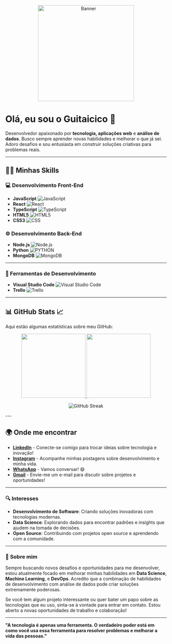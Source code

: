 <!-- Imagem de Banner -->
<p align="center">
  <img src="https://i.imgur.com/26p4j6g.png" alt="Banner" height="300em"/>
</p>

# Olá, eu sou o Guitaicico 👋

Desenvolvedor apaixonado por **tecnologia, aplicações web** e **análise de dados**. Busco sempre aprender novas habilidades e melhorar o que já sei. Adoro desafios e sou entusiasta em construir soluções criativas para problemas reais.

---

## 🧑‍💻 Minhas Skills

### **💻 Desenvolvimento Front-End**
- **JavaScript** ![JavaScript](https://img.shields.io/badge/-JavaScript-333333?style=flat&logo=javascript)
- **React** ![React](https://img.shields.io/badge/-React-333333?style=flat&logo=react)
- **TypeScript** ![TypeScript](https://img.shields.io/badge/-TypeScript-333333?style=flat&logo=typescript)
- **HTML5** ![HTML5](https://img.shields.io/badge/-HTML5-333333?style=flat&logo=HTML5)
- **CSS3** ![CSS](https://img.shields.io/badge/-CSS-333333?style=flat&logo=CSS3&logoColor=1572B6)

### **⚙️ Desenvolvimento Back-End**
- **Node.js** ![Node.js](https://img.shields.io/badge/Node.js-333333?style=flat&logo=node.js&logoColor=43853D)
- **Python** ![PYTHON](https://img.shields.io/badge/Python-333333?style=flat&logo=python&logoColor=3776AB)
- **MongoDB** ![MongoDB](https://img.shields.io/badge/MongoDB-333333?style=flat&logo=mongodb&logoColor=4EA94B)

---

### **🔧 Ferramentas de Desenvolvimento**
- **Visual Studio Code** ![Visual Studio Code](https://img.shields.io/badge/-Visual%20Studio%20Code-333333?style=flat&logo=visual-studio-code&logoColor=007ACC)
- **Trello** ![Trello](https://img.shields.io/badge/-Trello-333333?style=flat&logo=trello&logoColor=007ACC)

---

## 📊 **GitHub Stats** 📈

Aqui estão algumas estatísticas sobre meu GitHub:

<p align="center">
  <a href="https://github.com/guizin001">
    <img height="200em" src="https://github-readme-stats.vercel.app/api?username=guizin001&theme=midnight-purple&show_icons=true"/>
    <img height="200em" src="https://github-readme-stats.vercel.app/api/top-langs/?username=guizin001&layout=donut&theme=midnight-purple&show_icons=true" />
  </a>
</p>
<p align="center">
    <img src="https://github-readme-streak-stats.herokuapp.com/?username=guizin001" alt="GitHub Streak"/>
</p>
---

## 🌍 Onde me encontrar

- [**LinkedIn**](https://www.linkedin.com/in/guitaicico/) - Conecte-se comigo para trocar ideias sobre tecnologia e inovação!
- [**Instagram**](https://www.instagram.com/guitaicicoo/) - Acompanhe minhas postagens sobre desenvolvimento e minha vida.
- [**WhatsApp**](https://wa.me/5511961418352) - Vamos conversar! 😄
- [**Gmail**](mailto:gzdevx@gmail.com) - Envie-me um e-mail para discutir sobre projetos e oportunidades!

---

### 🔍 **Interesses**
- **Desenvolvimento de Software**: Criando soluções inovadoras com tecnologias modernas.
- **Data Science**: Explorando dados para encontrar padrões e insights que ajudem na tomada de decisões.
- **Open Source**: Contribuindo com projetos open source e aprendendo com a comunidade.

---

### 🚀 **Sobre mim**
Sempre buscando novos desafios e oportunidades para me desenvolver, estou atualmente focado em melhorar minhas habilidades em **Data Science**, **Machine Learning**, e **DevOps**. Acredito que a combinação de habilidades de desenvolvimento com análise de dados pode criar soluções extremamente poderosas.

Se você tem algum projeto interessante ou quer bater um papo sobre as tecnologias que eu uso, sinta-se à vontade para entrar em contato. Estou aberto a novas oportunidades de trabalho e colaboração!

---

**"A tecnologia é apenas uma ferramenta. O verdadeiro poder está em como você usa essa ferramenta para resolver problemas e melhorar a vida das pessoas."**
